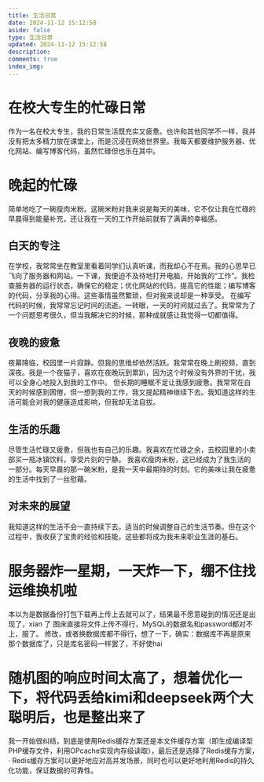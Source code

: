 ```yaml
---
title: 生活日常
date: 2024-11-12 15:12:58
aside: false
type: 生活日常
updated: 2024-11-12 15:12:58	
description:	
comments: true
index_img:
---
```


# 在校大专生的忙碌日常
作为一名在校大专生，我的日常生活既充实又疲惫。也许和其他同学不一样，我并没有把太多精力放在课堂上，而是沉浸在网络世界里。我每天都要维护服务器、优化网站、编写博客代码，虽然忙碌但也乐在其中。
# 晚起的忙碌
简单地吃了一碗瘦肉米粉。这碗米粉对我来说是每天的美味，它不仅让我在忙碌的早晨得到能量补充，还让我在一天的工作开始前就有了满满的幸福感。
## 白天的专注
在学校，我常常坐在教室里看着同学们认真听课，而我却心不在焉。我的心思早已飞向了服务器和网站。一下课，我便迫不及待地打开电脑，开始我的“工作”。我检查服务器的运行状态，确保它的稳定；优化网站的代码，提高它的性能；编写博客的代码，分享我的心得。这些事情虽然繁琐，但对我来说却是一种享受。
在编写代码的时候，我常常忘记时间的流逝。一转眼，一天的时间就过去了。我常常为了一个问题思考很久，但当我解决它的时候，那种成就感让我觉得一切都值得。
## 夜晚的疲惫
夜幕降临，校园里一片寂静。但我的思维却依然活跃。我常常在晚上刷视频，直到深夜。我是一个夜猫子，喜欢在夜晚玩到累趴，因为这个时候没有外界的干扰，我可以全身心地投入到我的工作中。
但长期的睡眠不足让我感到疲惫。我常常在白天的时候感到困倦，但一想到我的工作，我又提起精神继续下去。我知道这样的生活可能会对我的健康造成影响，但我却无法自拔。
## 生活的乐趣
尽管生活忙碌又疲惫，但我也有自己的乐趣。我喜欢在忙碌之余，去校园里的小卖部买一瓶冰镇饮料，享受片刻的宁静。
我喜欢瘦肉米粉，这已经成为了我生活的一部分。每天早晨的那一碗米粉，是我一天中最期待的时刻。它的美味让我在疲惫的生活中找到了一丝慰藉。
## 对未来的展望
我知道这样的生活不会一直持续下去。适当的时候调整自己的生活节奏。但在这个过程中，我收获了宝贵的经验和技能，这些都将成为我未来职业生涯的基石。

# 服务器炸一星期，一天炸一下，绷不住找运维换机啦
本以为是数据备份打包下载再上传上去就可以了，结果最不愿意碰到的情况还是出现了，xian 了
图床直接将文件上传不得行，MySQL的数据名和password都对不上，服了。
修改，或者换数据库都不得行，想了一下，确实：数据库不再是原来那个数据库了，只是库名密码一样罢了，不好使hai

# 随机图的响应时间太高了，想着优化一下，将代码丢给kimi和deepseek两个大聪明后，也是整出来了

我一开始很纠结，到底是使用Redis缓存方案还是本文件缓存方案（即生成编译型PHP缓存文件，利用OPcache实现内存级读取），最后还是选择了Redis缓存方案，· Redis缓存方案可以更好地应对高并发场景，同时也可以更好地利用Redis的持久化功能，保证数据的可靠性。
